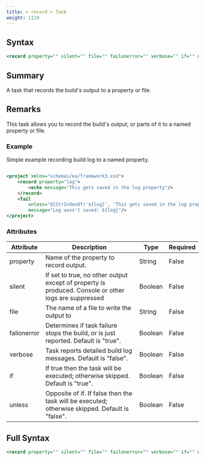 ```yaml
---
title: < record > Task
weight: 1119
---
```

## Syntax
```xml
<record property="" silent="" file="" failonerror="" verbose="" if="" unless="" />
```
## Summary ##
A task that records the build&#39;s output to a property or file.

## Remarks ##
This task allows you to record the build&#39;s output, or parts of it to
a named property or file.

### Example ###
Simple example recording build log to a named property.


```xml

<project xmlns="schemas/ea/framework3.xsd">
    <record property="log">
        <echo message="This gets saved in the log property"/>
    </record>
    <fail
        unless="@{StrIndexOf('${log}', 'This gets saved in the log property')} != 0"
        message="Log wasn't saved: ${log}"/>
</project>

```



### Attributes
| Attribute | Description | Type | Required |
| --------- | ----------- | ---- | -------- |
| property | Name of the property to record output. | String | False |
| silent | If set to true, no other output except of property is produced. Console or other logs are suppressed | Boolean | False |
| file | The name of a file to write the output to | String | False |
| failonerror | Determines if task failure stops the build, or is just reported. Default is &quot;true&quot;. | Boolean | False |
| verbose | Task reports detailed build log messages.  Default is &quot;false&quot;. | Boolean | False |
| if | If true then the task will be executed; otherwise skipped. Default is &quot;true&quot;. | Boolean | False |
| unless | Opposite of if.  If false then the task will be executed; otherwise skipped. Default is &quot;false&quot;. | Boolean | False |

## Full Syntax
```xml
<record property="" silent="" file="" failonerror="" verbose="" if="" unless="" />
```
